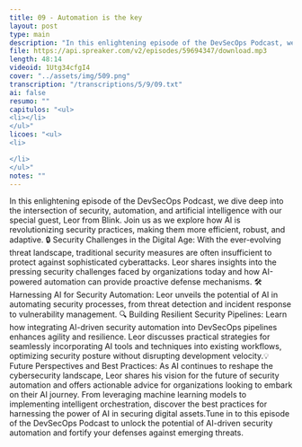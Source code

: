 ```yaml
---
title: 09 - Automation is the key
layout: post
type: main
description: "In this enlightening episode of the DevSecOps Podcast, we dive deep into the intersection of security, automation, and artificial intelligence with our special guest, Leor from Blink. Join us as we explore how AI is revolutionizing security practices, making them more efficient, robust, and adaptive. 🔒 Security Challenges in the Digital Age: With the ever-evolving threat landscape, traditional security measures are often insufficient to protect against sophisticated cyberattacks. Leor shares insights into the pressing security challenges faced by organizations today and how AI-powered automation can provide proactive defense mechanisms. 🛠️ Harnessing AI for Security Automation: Leor unveils the potential of AI in automating security processes, from threat detection and incident response to vulnerability management. 🔍 Building Resilient Security Pipelines: Learn how integrating AI-driven security automation into DevSecOps pipelines enhances agility and resilience. Leor discusses practical strategies for seamlessly incorporating AI tools and techniques into existing workflows, optimizing security posture without disrupting development velocity.💡 Future Perspectives and Best Practices: As AI continues to reshape the cybersecurity landscape, Leor shares his vision for the future of security automation and offers actionable advice for organizations looking to embark on their AI journey. From leveraging machine learning models to implementing intelligent orchestration, discover the best practices for harnessing the power of AI in securing digital assets.Tune in to this episode of the DevSecOps Podcast to unlock the potential of AI-driven security automation and fortify your defenses against emerging threats."
file: https://api.spreaker.com/v2/episodes/59694347/download.mp3
length: 48:14
videoid: 1Utg34cfgI4
cover: "../assets/img/509.png"
transcription: "/transcriptions/5/9/09.txt"
ai: false
resumo: ""
capitulos: "<ul>
<li></li>
</ul>"
licoes: "<ul>
<li>

</li>
</ul>"
notes: ""
---
```


In this enlightening episode of the DevSecOps Podcast, we dive deep into the intersection of security, automation, and artificial intelligence with our special guest, Leor from Blink. Join us as we explore how AI is revolutionizing security practices, making them more efficient, robust, and adaptive. 🔒 Security Challenges in the Digital Age: With the ever-evolving threat landscape, traditional security measures are often insufficient to protect against sophisticated cyberattacks. Leor shares insights into the pressing security challenges faced by organizations today and how AI-powered automation can provide proactive defense mechanisms. 🛠️ Harnessing AI for Security Automation: Leor unveils the potential of AI in automating security processes, from threat detection and incident response to vulnerability management. 🔍 Building Resilient Security Pipelines: Learn how integrating AI-driven security automation into DevSecOps pipelines enhances agility and resilience. Leor discusses practical strategies for seamlessly incorporating AI tools and techniques into existing workflows, optimizing security posture without disrupting development velocity.💡 Future Perspectives and Best Practices: As AI continues to reshape the cybersecurity landscape, Leor shares his vision for the future of security automation and offers actionable advice for organizations looking to embark on their AI journey. From leveraging machine learning models to implementing intelligent orchestration, discover the best practices for harnessing the power of AI in securing digital assets.Tune in to this episode of the DevSecOps Podcast to unlock the potential of AI-driven security automation and fortify your defenses against emerging threats.